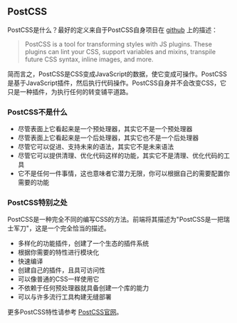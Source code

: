 PostCSS
---

PostCSS是什么？最好的定义来自于PostCSS自身项目在 [github](https://github.com/postcss) 上的描述：

>PostCSS is a tool for transforming styles with JS plugins. These plugins can lint your CSS, support variables and mixins, transpile future CSS syntax, inline images, and more.

简而言之，PostCSS是CSS变成JavaScript的数据，使它变成可操作。PostCSS是基于JavaScript插件，然后执行代码操作。PostCSS自身并不会改变CSS，它只是一种插件，为执行任何的转变铺平道路。


### PostCSS不是什么
- 尽管表面上它看起来是一个预处理器，其实它不是一个预处理器
- 尽管表面上它看起来是一个后处理器，其实它也不是一个后处理器
- 尽管它可以促进、支持未来的语法，其实它不是未来语法
- 尽管它可以提供清理、优化代码这样的功能，其实它不是清理、优化代码的工具
- 它不是任何一件事情，这也意味者它潜力无限，你可以根据自己的需要配置你需要的功能


### PostCSS特别之处
PostCSS是一种完全不同的编写CSS的方法。前端将其描述为"PostCSS是一把瑞士军刀"，这是一个完全恰当的描述。

- 多样化的功能插件，创建了一个生态的插件系统
- 根据你需要的特性进行模块化
- 快速编译
- 创建自己的插件，且具可访问性
- 可以像普通的CSS一样使用它
- 不依赖于任何预处理器就具备创建一个库的能力
- 可以与许多流行工具构建无缝部署

更多PostCSS特性请参考 [PostCSS官网](http://postcss.org/)。
